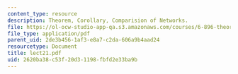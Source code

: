 ```yaml
---
content_type: resource
description: Theorem, Corollary, Comparision of Networks.
file: https://ol-ocw-studio-app-qa.s3.amazonaws.com/courses/6-896-theory-of-parallel-hardware-sma-5511-spring-2004/2620ba38c53f20d31198fbfd2e33ba9b_lect21.pdf
file_type: application/pdf
parent_uid: 2de3b456-1af3-e8a7-c2da-606a9b4aad24
resourcetype: Document
title: lect21.pdf
uid: 2620ba38-c53f-20d3-1198-fbfd2e33ba9b
---
```

